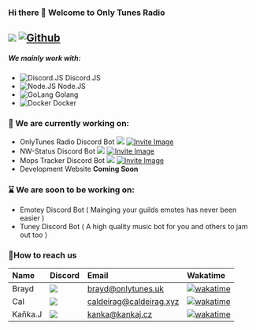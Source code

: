 ### Hi there 👋 Welcome to Only Tunes Radio

![](https://visitor-badge.laobi.icu/badge?page_id=OnlyTunesRadio.OnlyTunesRadio) [![Github](https://img.shields.io/github/stars/OnlyTunesRadio?style=social)](https://github.com/OnlyTunes)
------

##### We mainly work with:
-   ![Discord.JS](https://img.shields.io/badge/Discord-7289DA?style=for-the-badge&logo=discord&logoColor=white) Discord.JS
-   ![Node.JS](https://img.shields.io/badge/Node.js-43853D?style=for-the-badge&logo=node.js&logoColor=white) Node.JS
-   ![GoLang](https://img.shields.io/badge/Go-00ADD8?style=for-the-badge&logo=go&logoColor=white) Golang
-   ![Docker](https://img.shields.io/badge/docker-%230db7ed.svg?style=for-the-badge&logo=docker&logoColor=white) Docker

### 🔭 We are currently working on:
-   OnlyTunes Radio Discord Bot ![](https://gh-shield.onlytunes.uk/api/shield/bot/831202518654386247?style=flat-square) [![Invite Image](https://img.shields.io/badge/Invite-Invite%20the%20bot-blue)](https://discord.com/api/oauth2/authorize?client_id=831202518654386247&permissions=7408896&scope=bot)
-   NW-Status Discord Bot ![](https://gh-shield.onlytunes.uk/api/shield/bot/894283853777215499?style=flat-square) [![Invite Image](https://img.shields.io/badge/Invite-Invite%20the%20bot-blue)](https://discord.com/api/oauth2/authorize?client_id=894283853777215499&permissions=517678124096&scope=bot%20applications.commands)
-   Mops Tracker Discord Bot ![](https://gh-shield.onlytunes.uk/api/shield/bot/769997398037495839?style=flat-square) [![Invite Image](https://img.shields.io/badge/Invite-Invite%20the%20bot-blue)](https://discordapp.com/oauth2/authorize?client_id=769997398037495839&permissions=271969344&scope=bot%20applications.commands)
-   Development Website **Coming Soon**

### ⌛ We are soon to be working on:
-   Emotey Discord Bot ( Mainging your guilds emotes has never been easier )
-   Tuney Discord Bot ( A high quality music bot for you and others to jam out too )

### 📧How to reach us

|   Name    |    Discord    |    Email    |      Wakatime     |
|:----------|:--------------|:------------|:------------------|
|   Brayd   | ![](https://gh-shield.onlytunes.uk/api/shield/402908830532501526?theme=discord) | [brayd@onlytunes.uk](mailto:brayd@onlytunes.uk) | [![wakatime](https://wakatime.com/badge/user/c681d582-e69e-4f07-8509-1a7db5c8929d.svg)](https://wakatime.com/@c681d582-e69e-4f07-8509-1a7db5c8929d) |
|   Cal     | ![](https://gh-shield.onlytunes.uk/api/shield/226453388039028736?theme=discord) | [caldeirag@caldeirag.xyz](mailto:caldeirag@caldeirag.xyz) | [![wakatime](https://wakatime.com/badge/user/0c2eb4e9-64a3-4002-8eb0-dea543a982e6.svg)](https://wakatime.com/@0c2eb4e9-64a3-4002-8eb0-dea543a982e6) |
|   Kaňka.J | ![](https://gh-shield.onlytunes.uk/api/shield/161071543584030720?theme=discord) | [kanka@kankaj.cz](mailto:kanka@kankaj.cz) | [![wakatime](https://wakatime.com/badge/user/4a70bc4f-527b-496e-9acf-55c7bcab654a.svg)](https://wakatime.com/@4a70bc4f-527b-496e-9acf-55c7bcab654a) |

